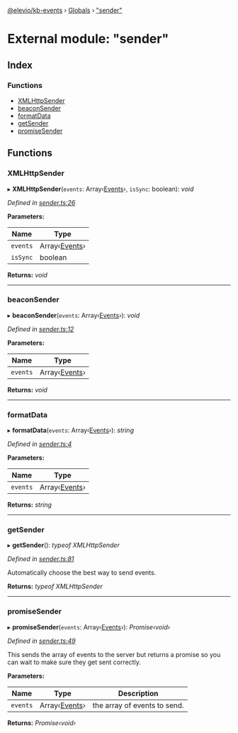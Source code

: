 [@elevio/kb-events](../README.md) › [Globals](../globals.md) › ["sender"](_sender_.md)

# External module: "sender"

## Index

### Functions

* [XMLHttpSender](_sender_.md#xmlhttpsender)
* [beaconSender](_sender_.md#beaconsender)
* [formatData](_sender_.md#formatdata)
* [getSender](_sender_.md#getsender)
* [promiseSender](_sender_.md#promisesender)

## Functions

###  XMLHttpSender

▸ **XMLHttpSender**(`events`: Array‹[Events](_events_.md#events)›, `isSync`: boolean): *void*

*Defined in [sender.ts:26](https://github.com/elevio/kb-events/blob/b56fb39/src/sender.ts#L26)*

**Parameters:**

Name | Type |
------ | ------ |
`events` | Array‹[Events](_events_.md#events)› |
`isSync` | boolean |

**Returns:** *void*

___

###  beaconSender

▸ **beaconSender**(`events`: Array‹[Events](_events_.md#events)›): *void*

*Defined in [sender.ts:12](https://github.com/elevio/kb-events/blob/b56fb39/src/sender.ts#L12)*

**Parameters:**

Name | Type |
------ | ------ |
`events` | Array‹[Events](_events_.md#events)› |

**Returns:** *void*

___

###  formatData

▸ **formatData**(`events`: Array‹[Events](_events_.md#events)›): *string*

*Defined in [sender.ts:4](https://github.com/elevio/kb-events/blob/b56fb39/src/sender.ts#L4)*

**Parameters:**

Name | Type |
------ | ------ |
`events` | Array‹[Events](_events_.md#events)› |

**Returns:** *string*

___

###  getSender

▸ **getSender**(): *typeof XMLHttpSender*

*Defined in [sender.ts:81](https://github.com/elevio/kb-events/blob/b56fb39/src/sender.ts#L81)*

Automatically choose the best way to send events.

**Returns:** *typeof XMLHttpSender*

___

###  promiseSender

▸ **promiseSender**(`events`: Array‹[Events](_events_.md#events)›): *Promise‹void›*

*Defined in [sender.ts:49](https://github.com/elevio/kb-events/blob/b56fb39/src/sender.ts#L49)*

This sends the array of events to the server but returns a promise so you can
wait to make sure they get sent correctly.

**Parameters:**

Name | Type | Description |
------ | ------ | ------ |
`events` | Array‹[Events](_events_.md#events)› | the array of events to send.  |

**Returns:** *Promise‹void›*
